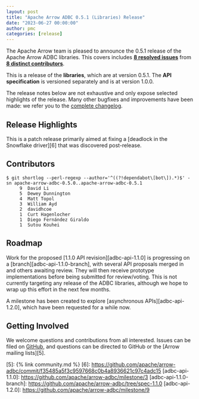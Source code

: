 ```yaml
---
layout: post
title: "Apache Arrow ADBC 0.5.1 (Libraries) Release"
date: "2023-06-27 00:00:00"
author: pmc
categories: [release]
---
```

<!--
{% comment %}
Licensed to the Apache Software Foundation (ASF) under one or more
contributor license agreements.  See the NOTICE file distributed with
this work for additional information regarding copyright ownership.
The ASF licenses this file to you under the Apache License, Version 2.0
(the "License"); you may not use this file except in compliance with
the License.  You may obtain a copy of the License at

http://www.apache.org/licenses/LICENSE-2.0

Unless required by applicable law or agreed to in writing, software
distributed under the License is distributed on an "AS IS" BASIS,
WITHOUT WARRANTIES OR CONDITIONS OF ANY KIND, either express or implied.
See the License for the specific language governing permissions and
limitations under the License.
{% endcomment %}
-->

The Apache Arrow team is pleased to announce the 0.5.1 release of
the Apache Arrow ADBC libraries. This covers includes [**8
resolved issues**][1] from [**8 distinct contributors**][2].

This is a release of the **libraries**, which are at version
0.5.1.  The **API specification** is versioned separately and is
at version 1.0.0.

The release notes below are not exhaustive and only expose selected
highlights of the release. Many other bugfixes and improvements have
been made: we refer you to the [complete changelog][3].

## Release Highlights

This is a patch release primarily aimed at fixing a [deadlock in the Snowflake driver][6] that was discovered post-release.

## Contributors

```
$ git shortlog --perl-regexp --author='^((?!dependabot\[bot\]).*)$' -sn apache-arrow-adbc-0.5.0..apache-arrow-adbc-0.5.1
     9	David Li
     5	Dewey Dunnington
     4	Matt Topol
     3	William Ayd
     2	davidhcoe
     1	Curt Hagenlocher
     1	Diego Fernández Giraldo
     1	Sutou Kouhei
```

## Roadmap

Work for the proposed [1.1.0 API revision][adbc-api-1.1.0] is progressing on a [branch][adbc-api-1.1.0-branch], with several API proposals merged in and others awaiting review.  They will then receive prototype implementations before being submitted for review/voting.  This is not currently targeting any release of the ADBC libraries, although we hope to wrap up this effort in the next few months.

A milestone has been created to explore [asynchronous APIs][adbc-api-1.2.0], which have been requested for a while now.

## Getting Involved

We welcome questions and contributions from all interested.  Issues
can be filed on [GitHub][4], and questions can be directed to GitHub
or the [Arrow mailing lists][5].

[1]: https://github.com/apache/arrow-adbc/milestone/7
[2]: #contributors
[3]: https://github.com/apache/arrow-adbc/blob/apache-arrow-adbc-0.5.1/CHANGELOG.md
[4]: https://github.com/apache/arrow-adbc/issues
[5]: {% link community.md %}
[6]: https://github.com/apache/arrow-adbc/commit/f35485a5f3c9597668c0b4a8936621c97c4adc15
[adbc-api-1.1.0]: https://github.com/apache/arrow-adbc/milestone/3
[adbc-api-1.1.0-branch]: https://github.com/apache/arrow-adbc/tree/spec-1.1.0
[adbc-api-1.2.0]: https://github.com/apache/arrow-adbc/milestone/9
